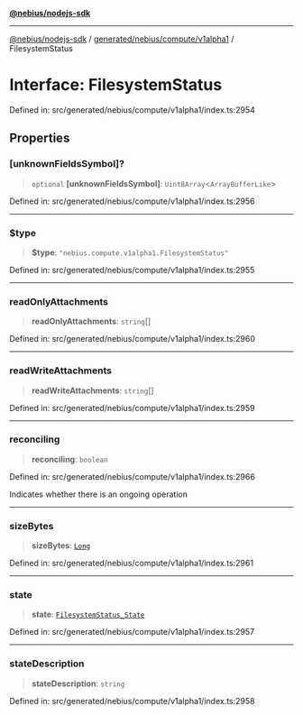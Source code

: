 [**@nebius/nodejs-sdk**](../../../../../README.md)

---

[@nebius/nodejs-sdk](../../../../../README.md) / [generated/nebius/compute/v1alpha1](../README.md) / FilesystemStatus

# Interface: FilesystemStatus

Defined in: src/generated/nebius/compute/v1alpha1/index.ts:2954

## Properties

### \[unknownFieldsSymbol\]?

> `optional` **\[unknownFieldsSymbol\]**: `Uint8Array`\<`ArrayBufferLike`\>

Defined in: src/generated/nebius/compute/v1alpha1/index.ts:2956

---

### $type

> **$type**: `"nebius.compute.v1alpha1.FilesystemStatus"`

Defined in: src/generated/nebius/compute/v1alpha1/index.ts:2955

---

### readOnlyAttachments

> **readOnlyAttachments**: `string`[]

Defined in: src/generated/nebius/compute/v1alpha1/index.ts:2960

---

### readWriteAttachments

> **readWriteAttachments**: `string`[]

Defined in: src/generated/nebius/compute/v1alpha1/index.ts:2959

---

### reconciling

> **reconciling**: `boolean`

Defined in: src/generated/nebius/compute/v1alpha1/index.ts:2966

Indicates whether there is an ongoing operation

---

### sizeBytes

> **sizeBytes**: [`Long`](../../../../../runtime/protos/core/classes/Long.md)

Defined in: src/generated/nebius/compute/v1alpha1/index.ts:2961

---

### state

> **state**: [`FilesystemStatus_State`](../type-aliases/FilesystemStatus_State.md)

Defined in: src/generated/nebius/compute/v1alpha1/index.ts:2957

---

### stateDescription

> **stateDescription**: `string`

Defined in: src/generated/nebius/compute/v1alpha1/index.ts:2958
